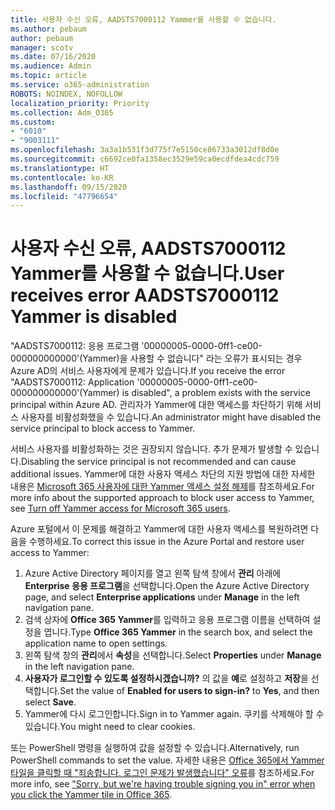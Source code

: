 ```yaml
---
title: 사용자 수신 오류, AADSTS7000112 Yammer를 사용할 수 없습니다.
ms.author: pebaum
author: pebaum
manager: scotv
ms.date: 07/16/2020
ms.audience: Admin
ms.topic: article
ms.service: o365-administration
ROBOTS: NOINDEX, NOFOLLOW
localization_priority: Priority
ms.collection: Adm_O365
ms.custom:
- "6010"
- "9003111"
ms.openlocfilehash: 3a3a1b531f3d775f7e5150ce86733a3012df8d0e
ms.sourcegitcommit: c6692ce0fa1358ec3529e59ca0ecdfdea4cdc759
ms.translationtype: HT
ms.contentlocale: ko-KR
ms.lasthandoff: 09/15/2020
ms.locfileid: "47796654"
---
```

# <a name="user-receives-error-aadsts7000112-yammer-is-disabled"></a><span data-ttu-id="e2965-102">사용자 수신 오류, AADSTS7000112 Yammer를 사용할 수 없습니다.</span><span class="sxs-lookup"><span data-stu-id="e2965-102">User receives error AADSTS7000112 Yammer is disabled</span></span>

<span data-ttu-id="e2965-103">"AADSTS7000112: 응용 프로그램 '00000005-0000-0ff1-ce00-000000000000'(Yammer)을 사용할 수 없습니다" 라는 오류가 표시되는 경우 Azure AD의 서비스 사용자에게 문제가 있습니다.</span><span class="sxs-lookup"><span data-stu-id="e2965-103">If you receive the error "AADSTS7000112: Application '00000005-0000-0ff1-ce00-000000000000'(Yammer) is disabled", a problem exists with the service principal within Azure AD.</span></span> <span data-ttu-id="e2965-104">관리자가 Yammer에 대한 액세스를 차단하기 위해 서비스 사용자를 비활성화했을 수 있습니다.</span><span class="sxs-lookup"><span data-stu-id="e2965-104">An administrator might have disabled the service principal to block access to Yammer.</span></span>

<span data-ttu-id="e2965-105">서비스 사용자를 비활성화하는 것은 권장되지 않습니다. 추가 문제가 발생할 수 있습니다.</span><span class="sxs-lookup"><span data-stu-id="e2965-105">Disabling the service principal is not recommended and can cause additional issues.</span></span> <span data-ttu-id="e2965-106">Yammer에 대한 사용자 액세스 차단의 지원 방법에 대한 자세한 내용은 [Microsoft 365 사용자에 대한 Yammer 액세스 설정 해제](https://docs.microsoft.com/yammer/manage-yammer-users/turn-off-user-access)를 참조하세요.</span><span class="sxs-lookup"><span data-stu-id="e2965-106">For more info about the supported approach to block user access to Yammer, see [Turn off Yammer access for Microsoft 365 users](https://docs.microsoft.com/yammer/manage-yammer-users/turn-off-user-access).</span></span>  

<span data-ttu-id="e2965-107">Azure 포털에서 이 문제를 해결하고 Yammer에 대한 사용자 액세스를 복원하려면 다음을 수행하세요.</span><span class="sxs-lookup"><span data-stu-id="e2965-107">To correct this issue in the Azure Portal and restore user access to Yammer:</span></span>

1.  <span data-ttu-id="e2965-108">Azure Active Directory 페이지를 열고 왼쪽 탐색 창에서 **관리** 아래에 **Enterprise 응용 프로그램**을 선택합니다.</span><span class="sxs-lookup"><span data-stu-id="e2965-108">Open the Azure Active Directory page, and select **Enterprise applications** under **Manage** in the left navigation pane.</span></span>
3.  <span data-ttu-id="e2965-109">검색 상자에 **Office 365 Yammer**를 입력하고 응용 프로그램 이름을 선택하여 설정을 엽니다.</span><span class="sxs-lookup"><span data-stu-id="e2965-109">Type **Office 365 Yammer** in the search box, and select the application name to open settings.</span></span>
4.  <span data-ttu-id="e2965-110">왼쪽 탐색 창의 **관리**에서 **속성**을 선택합니다.</span><span class="sxs-lookup"><span data-stu-id="e2965-110">Select **Properties** under **Manage** in the left navigation pane.</span></span>
5.  <span data-ttu-id="e2965-111">**사용자가 로그인할 수 있도록 설정하시겠습니까?** 의 값을 **예**로 설정하고 **저장**을 선택합니다.</span><span class="sxs-lookup"><span data-stu-id="e2965-111">Set the value of **Enabled for users to sign-in?** to **Yes**, and then select **Save**.</span></span>
6.  <span data-ttu-id="e2965-112">Yammer에 다시 로그인합니다.</span><span class="sxs-lookup"><span data-stu-id="e2965-112">Sign in to Yammer again.</span></span> <span data-ttu-id="e2965-113">쿠키를 삭제해야 할 수 있습니다.</span><span class="sxs-lookup"><span data-stu-id="e2965-113">You might need to clear cookies.</span></span>

<span data-ttu-id="e2965-114">또는 PowerShell 명령을 실행하여 값을 설정할 수 있습니다.</span><span class="sxs-lookup"><span data-stu-id="e2965-114">Alternatively, run PowerShell commands to set the value.</span></span> <span data-ttu-id="e2965-115">자세한 내용은 [Office 365에서 Yammer 타일을 클릭할 때 "죄송합니다. 로그인 문제가 발생했습니다" 오류](https://docs.microsoft.com/yammer/troubleshoot-problems/error-when-click-the-yammer-tile-in-office-365)를 참조하세요.</span><span class="sxs-lookup"><span data-stu-id="e2965-115">For more info, see ["Sorry, but we're having trouble signing you in" error when you click the Yammer tile in Office 365](https://docs.microsoft.com/yammer/troubleshoot-problems/error-when-click-the-yammer-tile-in-office-365).</span></span> 